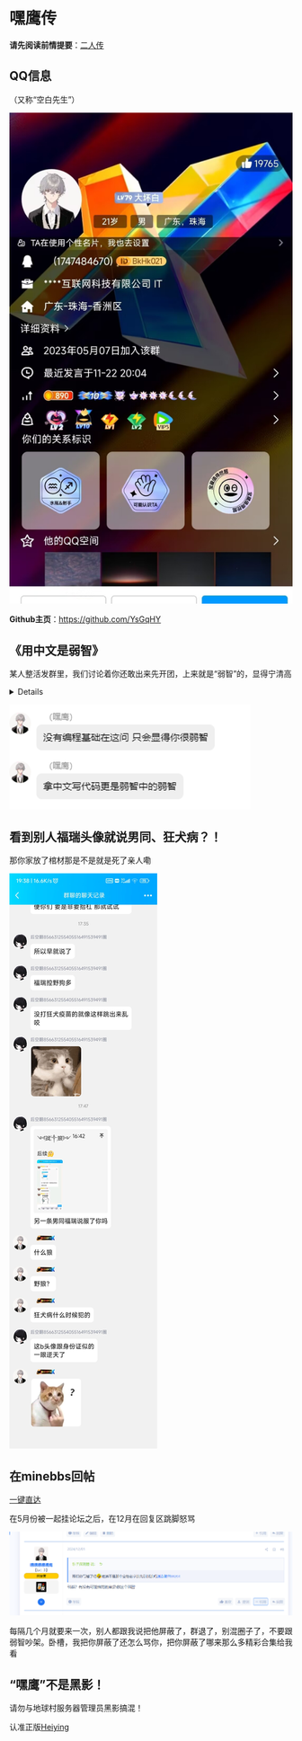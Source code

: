 # 嘿鹰传



**请先阅读前情提要**：[二人传](https://lezi.earthvillage.top/article/%E4%BA%8C%E4%BA%BA%E4%BC%A0)

## QQ信息

（又称“空白先生”）

![](/others/嘿鹰/kg1.jpg)

**Github主页**：https://github.com/YsGqHY

## 《用中文是弱智》

某人整活发群里，我们讨论着你还敢出来先开团，上来就是“弱智”的，显得宁清高

<details>

看来一上来就骂人是它的习惯

游手好闲，管着管那，你咋不管管你那殖人脑袋瓜子有多大

![](others/嘿鹰/kg2-plus.jpg)

</details>

![](/others/嘿鹰/kg2.png)

## 看到别人福瑞头像就说男同、狂犬病？！

那你家放了棺材那是不是就是死了亲人嘞

![](/others/嘿鹰/反furry2.jpg)

## 在minebbs回帖

[一键直达](https://www.minebbs.com/threads/26441/post-174613)

在5月份被一起挂论坛之后，在12月在回复区跳脚怒骂

![](/others/嘿鹰/kg3-minebbs.png)

每隔几个月就要来一次，别人都跟我说把他屏蔽了，群退了，别混圈子了，不要跟弱智吵架。卧槽，我把你屏蔽了还怎么骂你，把你屏蔽了哪来那么多精彩合集给我看

## “嘿鹰”不是黑影！

请勿与地球村服务器管理员黑影搞混！

认准正版[Heiying](https://space.bilibili.com/3493275593869729)

